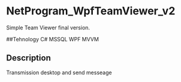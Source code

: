 # NetProgram_WpfTeamViewer_v2
Simple Team Viewer final version.

##Tehnology
C#
MSSQL
WPF
MVVM

## Description
Transmission desktop and send messeage
